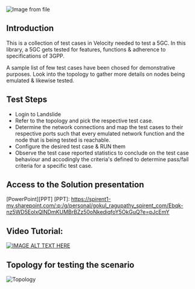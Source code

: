 ![Image from file](Spirent_logo_full_1.png=500x150)

## Introduction
This is a collection of test cases in Velocity needed to test a 5GC. 
In this library, a 5GC gets tested for features, functions & adherence to specifications of 3GPP.

A sample list of few test cases have been chosed for demonstrative purposes. 
Look into the topology to gather more details on nodes being emulated & likewise tested.

## Test Steps
* Login to Landslide
* Refer to the topology and pick the respective test case. 
* Determine the network connections and map the test cases to their respective ports such that every emulated network function and the node that is being tested is reachable. 
* Configure the desired test case & RUN them
* Observe the test case reported statistics to conclude on the test case behaviour and accodingly the criteria's defined to determine pass/fail criteria for a specific test case. 

## Access to the Solution presentation
[PowerPoint][PPT]
[PPT]: <https://spirent1-my.sharepoint.com/:p:/g/personal/gokul_ragupathy_spirent_com/Ebqk-nz5WD5EolxQlNDmKUMBrBZz50oNkediqfoY5OkGuQ?e=pJcEmY>

## Video Tutorial:
[![IMAGE ALT TEXT HERE](https://img.youtube.com/vi/6-Gg2uXb39k/0.jpg)](https://www.youtube.com/watch?v=6-Gg2uXb39k)

## Topology for testing the scenario
![Topology](ls_EPCFunc.png=900x450)